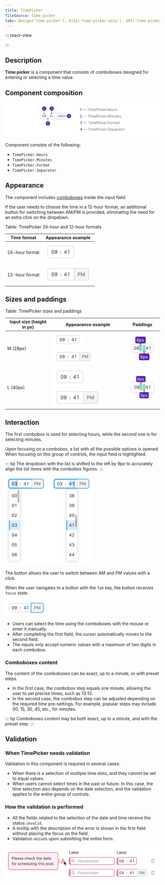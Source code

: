 ```yaml
---
title: TimePicker
fileSource: time-picker
tabs: Design('time-picker'), A11y('time-picker-a11y'), API('time-picker-api'), Example('time-picker-code'), Changelog('time-picker-changelog')
---
```


::: react-view

<script lang="tsx">
import React from 'react';

import Timepicker from '@semcore/time-picker';
import PlaygroundGeneration from '@components/PlaygroundGeneration';

const SIZES = ['m', 'l'];
const STATES = ['normal', 'invalid', 'valid'];

const d = new Date();

const App = PlaygroundGeneration(
  (createGroupWidgets) => {
    const { empty, bool, radio, select, onChange } = createGroupWidgets('Timepicker');

    const value = empty({
      key: 'value',
      defaultValue: `${d.getHours()}:${d.getMinutes()}`,
    });
    const size = radio({
      key: 'size',
      defaultValue: 'm',
      label: 'Size',
      options: SIZES,
    });

    const state = select({
      key: 'state',
      defaultValue: 'normal',
      label: 'State',
      options: STATES.map((value) => ({
        name: value,
        value,
      })),
    });

    const is12Hour = bool({
      key: 'is12Hour',
      defaultValue: false,
      label: '12 Hour format',
    });

    const disabled = bool({
      key: 'disabled',
      defaultValue: false,
      label: 'Disabled',
    });

    return (
      <Timepicker
        size={size}
        state={state}
        disabled={disabled}
        is12Hour={is12Hour}
        value={value}
        onChange={(value) => onChange('value', value)}
      />
    );
  },
  {
    filterProps: ['onChange', 'value'],
  },
);
</script>

:::

## Description

**Time picker** is a component that consists of comboboxes designed for entering or selecting a time value.

## Component composition

![](static/timepicker-composition.png)

Component consists of the following:

- `TimePicker.Hours`
- `TimePicker.Minutes`
- `TimePicker.Format`
- `TimePicker.Separator`

## Appearance

The component includes [comboboxes](/components/auto-suggest/auto-suggest#Combobox) inside the input field.

If the user needs to choose the time in a 12-hour format, an additional button for switching between AM/PM is provided, eliminating the need for an extra click on the dropdown.

Table: TimePicker 24-hour and 12-hour formats

| Time format    | Appearance example              |
| -------------- | ------------------------------- |
| 24-hour format | ![](static/input-default-l.png) |
| 12-hour format | ![](static/input-l.png)         |

## Sizes and paddings

Table: TimePicker sizes and paddings

| Input size (height in px) | Appearance example                 | Paddings                           |
| ------------------------- | ---------------------------------- | ---------------------------------- |
| M (28px)                  | ![](static/input-default-m.png) ![](static/input-m.png) | ![paddings](static/paddings-m.png) |
| L (40px)                  | ![](static/input-default-l.png) ![](static/input-l.png) | ![paddings](static/paddings-l.png) |

## Interaction

The first combobox is used for selecting hours, while the second one is for selecting minutes.

Upon focusing on a combobox, a list with all the possible options is opened. When focusing on this group of controls, the input field is highlighted.

::: tip
The dropdown with the list is shifted to the left by 9px to accurately align the list items with the combobox figures.
:::

![](static/focus-hours-minutes.png)

The button allows the user to switch between AM and PM values with a click.

When the user navigates to a button with the `Tab` key, the button receives `focus` state.

![](static/focus-3.png)

- Users can select the time using the comboboxes with the mouse or enter it manually.
- After completing the first field, the cursor automatically moves to the second field.
- The inputs only accept numeric values with a maximum of two digits in each combobox.

### Comboboxes content

The content of the comboboxes can be exact, up to a minute, or with preset steps.

- In the first case, the combobox step equals one minute, allowing the user to set precise times, such as 13:13.
- In the second case, the combobox step can be adjusted depending on the required time pre-settings. For example, popular steps may include 00, 15, 30, 45, etc., for minutes.

::: tip
Comboboxes content may be both exact, up to a minute, and with the preset step.
:::

## Validation

### When TimePicker needs validation

Validation in this component is required in several cases:

- When there is a selection of multiple time slots, and they cannot be set to equal values.
- When users cannot select times in the past or future. In this case, the time selection also depends on the date selection, and the validation applies to the entire group of controls.

### How the validation is performed

- All the fields related to the selection of the date and time receive the status `invalid`.
- A tooltip with the description of the error is shown in the first field without placing the focus on the field.
- Validation occurs upon submitting the entire form.

![](static/validation.png)

